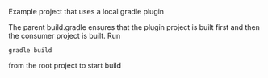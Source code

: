 Example project that uses a local gradle plugin

The parent build.gradle ensures that the plugin project is built first and then the consumer project is built. Run 

    gradle build
    
from the root project to start build 
